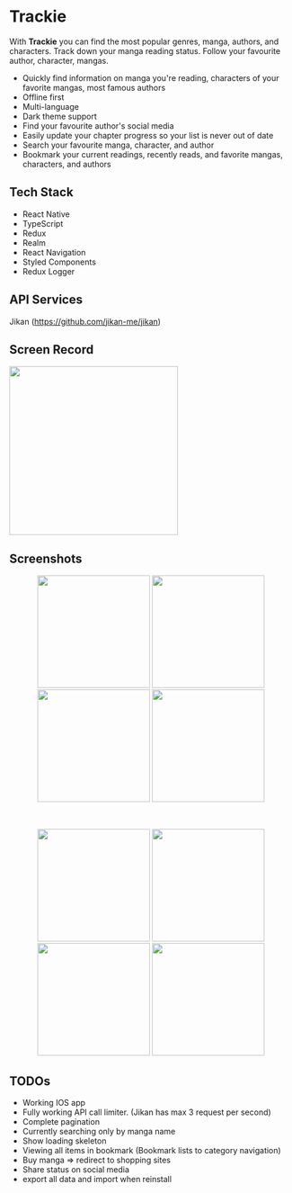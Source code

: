 
# Trackie

With <strong>Trackie</strong> you can find the most popular genres, manga, authors, and characters. Track down your manga reading status. Follow your favourite author, character, mangas. 
- Quickly find information on manga you're reading, characters of your favorite mangas, most famous authors
- Offline first
- Multi-language
- Dark theme support
- Find your favourite author's social media
- Easily update your chapter progress so your list is never out of date
- Search your favourite manga, character, and author
- Bookmark your current readings, recently reads, and favorite mangas, characters, and authors

## Tech Stack 
- React Native
- TypeScript
- Redux
- Realm
- React Navigation
- Styled Components
- Redux Logger
  

## API Services 
Jikan (https://github.com/jikan-me/jikan)  


## Screen Record
<img src="https://github.com/etasdemir/Trackie/blob/main/screenshots/screen_record.gif?raw=true" width="300">
  

## Screenshots
<p align="center">
  <img src="https://github.com/etasdemir/Trackie/blob/main/screenshots/home_light.jpg?raw=true" width="200">
  <img src="https://github.com/etasdemir/Trackie/blob/main/screenshots/search_dark.jpg?raw=true" width="200">
  <img src="https://github.com/etasdemir/Trackie/blob/main/screenshots/bookmark_light.jpg?raw=true" width="200">
  <img src="https://github.com/etasdemir/Trackie/blob/main/screenshots/profile_light.jpg?raw=true" width="200">
</p>
<br>
<p align="center">
  <img src="https://github.com/etasdemir/Trackie/blob/main/screenshots/category_dark.jpg?raw=true" width="200">
  <img src="https://github.com/etasdemir/Trackie/blob/main/screenshots/manga_detail_light.jpg?raw=true" width="200">
  <img src="https://github.com/etasdemir/Trackie/blob/main/screenshots/author_detail_dark.jpg?raw=true" width="200">
  <img src="https://github.com/etasdemir/Trackie/blob/main/screenshots/character_detail_dark.jpg?raw=true" width="200">
</p>


## TODOs
- Working IOS app
- Fully working API call limiter. (Jikan has max 3 request per second)
- Complete pagination
- Currently searching only by manga name
- Show loading skeleton
- Viewing all items in bookmark (Bookmark lists to category navigation)
- Buy manga => redirect to shopping sites
- Share status on social media
- export all data and import when reinstall
